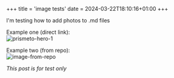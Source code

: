 +++
title = 'image tests'
date = 2024-03-22T18:10:16+01:00
+++

I'm testing how to add photos to .md files

Example one (direct link):<br>
![prismeto-hero-1](https://prismeto.com/images/hero-prism-p-500.webp)

Example two (from repo):<br>
![image-from-repo](../img/prism.jpeg)


*This post is for test only* 
